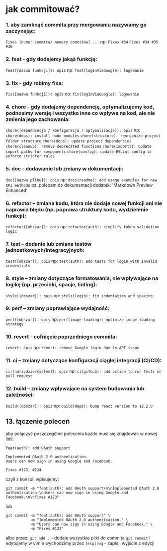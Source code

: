 # jak commitować?

### 1. aby zamknąć commita przy mergowaniu nazywamy go zaczynając:
```Fixes [numer commita/ numery commitów] ...```
np:
```Fixes #34```
```Fixes #34 #35 #36```

### 2. feat - gdy dodajemy jakąś funkcję:
```feat([nazwa funkcji]): opis```
np:
```feat(logInViaGoogle): logowanie```

### 3. fix - gdy robimy fixa:
```fix([nazwa funkcji]): opis```
np:
```fix(logInViaGoogle): logowanie```

### 4. chore - gdy dodajemy dependencję, optymalizujemy kod, podnosimy wersję i wszystko inne co wpływa na kod, ale nie zmienia jego zachowania:
```chore([dependencja / konfiguracja / optymalizacja]): opis```
np:
```chore(deps): install node modules```
```chore(structure): reorganize project folder structure```
```chore(deps): update project dependencies```
```chore(cleanup): remove deprecated functions```
```chore(imports): update import paths for components```
```chore(config): update ESLint config to enforce stricter rules```

### 5. doc - dodawanie lub zmiany w dokumentacji:
```doc([nazwa pliku]): opis```
np:
```docs(readme): add usage examples for new API methods```
ps. polecam do dokumentacji dodatek: 'Markdown Preview Enhanced'

### 6. refactor – zmiana kodu, która nie dodaje nowej funkcji ani nie naprawia błędu (np. poprawa struktury kodu, wydzielenie funkcji):
```refactor([obszar]): opis``` np: ```refactor(auth): simplify token validation logic```

### 7. test – dodanie lub zmiana testów jednostkowych/integracyjnych:
```test([obszar]): opis``` np: ```test(auth): add tests for login with invalid credentials```

### 8. style – zmiany dotyczące formatowania, nie wpływające na logikę (np. przecinki, spacje, linting):
```style([obszar]): opis``` np: ```style(login): fix indentation and spacing```

### 9. perf – zmiany poprawiające wydajność:
```perf([obszar]): opis``` np: ```perf(image-loading): optimize image loading strategy```

### 10. revert – cofnięcie poprzedniego commita:
```revert: opis``` np: ```revert: remove Google login due to API issue```

### 11. ci – zmiany dotyczące konfiguracji ciągłej integracji (CI/CD):
```ci([narzędzie/system]): opis``` np: ```ci(github): add action to run tests on pull request```

### 12. build – zmiany wpływające na system budowania lub zależności:
```build([obszar]): opis``` np: ```build(deps): bump react version to 18.2.0```


## 13. łączenie poleceń
aby połączyć poszczególne polecenia każde musi się znajdować w nowej linii:
```
feat(auth): add OAuth support

Implemented OAuth 2.0 authentication.
Users can now sign in using Google and Facebook.

Fixes #123, #124
```
czyli z konsoli wpisujemy:
```
git commit -m "feat(auth): add OAuth support\n\nImplemented OAuth 2.0 authentication.\nUsers can now sign in using Google and Facebook.\n\nFixes #123"

```
lub
```
git commit -m "feat(auth): add OAuth support" \
           -m "Implemented OAuth 2.0 authentication." \
           -m "Users can now sign in using Google and Facebook." \
           -m "Fixes #123"
```
albo przez:
```git add .``` - dodaje wszystkie pliki do commita
```git commit```
i edytujemy w vimie
wychodzimy przez ```[esp]:wq``` - zapis i wyjście z edycji
